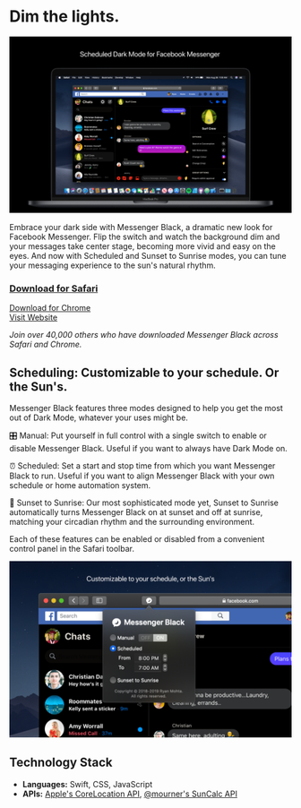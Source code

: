 # Dim the lights.

![Hero image displaying Messenger Black running on a MacBook Pro](/readme-images/hero.png)

Embrace your dark side with Messenger Black, a dramatic new look for Facebook Messenger. Flip the switch and watch the background dim and your messages take center stage, becoming more vivid and easy on the eyes. And now with Scheduled and Sunset to Sunrise modes, you can tune your messaging experience to the sun's natural rhythm.

### [Download for Safari][safari]
[Download for Chrome][chrome]<br>
[Visit Website][website]

_Join over 40,000 others who have downloaded Messenger Black across Safari and Chrome._

[safari]: https://apps.apple.com/us/app/messenger-black/id1478185564?mt=12
[chrome]: https://chrome.google.com/webstore/detail/messenger-black/aakklflhdgofndhdkjgalldlnbgpgbob
[website]: https://messengerblack.com


## Scheduling: Customizable to your schedule. Or the Sun's.
Messenger Black features three modes designed to help you get the most out of Dark Mode, whatever your uses might be.

🎛 Manual: Put yourself in full control with a single switch to enable or disable Messenger Black. Useful if you want to always have Dark Mode on.

⏰ Scheduled: Set a start and stop time from which you want Messenger Black to run. Useful if you want to align Messenger Black with your own schedule or home automation system.

🌅 Sunset to Sunrise: Our most sophisticated mode yet, Sunset to Sunrise automatically turns Messenger Black on at sunset and off at sunrise, matching your circadian rhythm and the surrounding environment.

Each of these features can be enabled or disabled from a convenient control panel in the Safari toolbar.

![Image displaying Messenger Black's Scheduling functionality](/readme-images/scheduling.png)

## Technology Stack
- **Languages:** Swift, CSS, JavaScript
- **APIs:** [Apple's CoreLocation API][corelocation], [@mourner's SunCalc API][suncalc]

[corelocation]: https://developer.apple.com/documentation/corelocation
[suncalc]: https://github.com/mourner/suncalc
